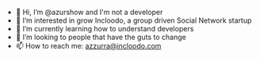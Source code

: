 - 👋 Hi, I’m @azurshow and I'm not a developer
- 👀 I’m interested in grow Incloodo, a group driven Social Network startup
- 🌱 I’m currently learning how to understand developers
- 💞️ I’m looking to people that have the guts to change
- 📫 How to reach me: azzurra@incloodo.com

<!---
azurshow/azurshow is a ✨ special ✨ repository because its `README.md` (this file) appears on your GitHub profile.
You can click the Preview link to take a look at your changes.
--->
